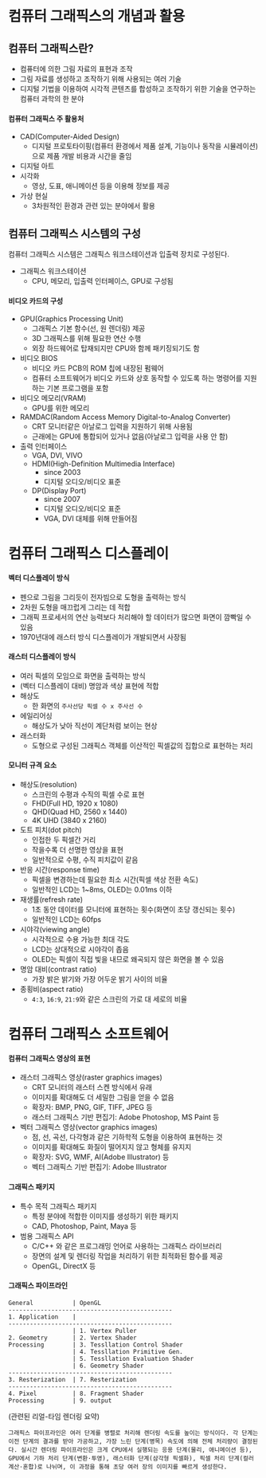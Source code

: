# 컴퓨터 그래픽스의 개념과 활용

## 컴퓨터 그래픽스란?

- 컴퓨터에 의한 그림 자료의 표현과 조작
- 그림 자료를 생성하고 조작하기 위해 사용되는 여러 기술
- 디지털 기법을 이용하여 시각적 콘텐츠를 합성하고 조작하기 위한 기술을 연구하는 컴퓨터 과학의 한 분야

#### 컴퓨터 그래픽스 주 활용처

- CAD(Computer-Aided Design)
  - 디지털 프로토타이핑(컴퓨터 환경에서 제품 설계, 기능이나 동작을 시뮬레이션)으로 제품 개발 비용과 시간을 줄임
- 디지털 아트
- 시각화
  - 영상, 도표, 애니메이션 등을 이용해 정보를 제공
- 가상 현실
  - 3차원적인 환경과 관련 있는 분야에서 활용

## 컴퓨터 그래픽스 시스템의 구성

컴퓨터 그래픽스 시스템은 그래픽스 워크스테이션과 입출력 장치로 구성된다.

- 그래픽스 워크스테이션
  - CPU, 메모리, 입출력 인터페이스, GPU로 구성됨

#### 비디오 카드의 구성

- GPU(Graphics Processing Unit)
  - 그래픽스 기본 함수(선, 원 렌더링) 제공
  - 3D 그래픽스를 위해 필요한 연산 수행
  - 외장 하드웨어로 탑재되지만 CPU와 함께 패키징되기도 함
- 비디오 BIOS
  - 비디오 카드 PCB의 ROM 칩에 내장된 펌웨어
  - 컴퓨터 소프트웨어가 비디오 카드와 상호 동작할 수 있도록 하는 명령어를 지원하는 기본 프로그램을 포함
- 비디오 메모리(VRAM)
  - GPU를 위한 메모리
- RAMDAC(Random Access Memory Digital-to-Analog Converter)
  - CRT 모니터같은 아날로그 입력을 지원하기 위해 사용됨
  - 근래에는 GPU에 통합되어 있거나 없음(아날로그 입력을 사용 안 함)
- 출력 인터페이스
  - VGA, DVI, VIVO
  - HDMI(High-Definition Multimedia Interface)
    - since 2003
    - 디지털 오디오/비디오 표준
  - DP(Display Port)
    - since 2007
    - 디지털 오디오/비디오 표준
    - VGA, DVI 대체를 위해 만들어짐

# 컴퓨터 그래픽스 디스플레이

#### 벡터 디스플레이 방식

- 펜으로 그림을 그리듯이 전자빔으로 도형을 출력하는 방식
- 2차원 도형을 매끄럽게 그리는 데 적합
- 그래픽 프로세서의 연산 능력보다 처리해야 할 데이터가 많으면 화면이 깜빡일 수 있음
- 1970년대에 래스터 방식 디스플레이가 개발되면서 사장됨

#### 래스터 디스플레이 방식

- 여러 픽셀의 모임으로 화면을 출력하는 방식
- (벡터 디스플레이 대비) 명암과 색상 표현에 적합
- 해상도
  - 한 화면의 `주사선당 픽셀 수 x 주사선 수`
- 에일리어싱
  - 해상도가 낮아 직선이 계단처럼 보이는 현상
- 래스터화
  - 도형으로 구성된 그래픽스 객체를 이산적인 픽셀값의 집합으로 표현하는 처리

#### 모니터 규격 요소

- 해상도(resolution)
  - 스크린의 수평과 수직의 픽셀 수로 표현
  - FHD(Full HD, 1920 x 1080)
  - QHD(Quad HD, 2560 x 1440)
  - 4K UHD (3840 x 2160)
- 도트 피치(dot pitch)
  - 인접한 두 픽셀간 거리
  - 작을수록 더 선명한 영상을 표현
  - 일반적으로 수평, 수직 피치값이 같음
- 반응 시간(response time)
  - 픽셀을 변경하는데 필요한 최소 시간(픽셀 색상 전환 속도)
  - 일반적인 LCD는 1~8ms, OLED는 0.01ms 이하
- 재생률(refresh rate)
  - 1초 동안 데이터를 모니터에 표현하는 횟수(화면이 초당 갱신되는 횟수)
  - 일반적인 LCD는 60fps
- 시야각(viewing angle)
  - 시각적으로 수용 가능한 최대 각도
  - LCD는 상대적으로 시야각이 좁음
  - OLED는 픽셀이 직접 빛을 내므로 왜곡되지 않은 화면을 볼 수 있음
- 명암 대비(contrast ratio)
  - 가장 밝은 밝기와 가장 어두운 밝기 사이의 비율
- 종횡비(aspect ratio)
  - `4:3`, `16:9`, `21:9`와 같은 스크린의 가로 대 세로의 비율

# 컴퓨터 그래픽스 소프트웨어

#### 컴퓨터 그래픽스 영상의 표현

- 래스터 그래픽스 영상(raster graphics images)
  - CRT 모니터의 래스터 스켄 방식에서 유래
  - 이미지를 확대해도 더 세밀한 그림을 얻을 수 없음
  - 확장자: BMP, PNG, GIF, TIFF, JPEG 등
  - 래스터 그래픽스 기반 편집기: Adobe Photoshop, MS Paint 등
- 벡터 그래픽스 영상(vector graphics images)
  - 점, 선, 곡선, 다각형과 같은 기하학적 도형을 이용하여 표현하는 것
  - 이미지를 확대해도 화질이 떨어지지 않고 형체를 유지지
  - 확장자: SVG, WMF, AI(Adobe Illustrator) 등
  - 벡터 그래픽스 기반 편집기: Adobe Illustrator

#### 그래픽스 패키지

- 특수 목적 그래픽스 패키지
  - 특정 분야에 적합한 이미지를 생성하기 위한 패키지
  - CAD, Photoshop, Paint, Maya 등
- 범용 그래픽스 API
  - C/C++ 와 같은 프로그래밍 언어로 사용하는 그래픽스 라이브러리
  - 장면의 설계 및 렌더링 작업을 처리하기 위한 최적화된 함수를 제공
  - OpenGL, DirectX 등

#### 그래픽스 파이프라인

```
General           | OpenGL
----------------------------------------------
1. Application    |
----------------------------------------------
                  | 1. Vertex Puller
2. Geometry       | 2. Vertex Shader
Processing        | 3. Tessllation Control Shader
                  | 4. Tessllation Primitive Gen.
                  | 5. Tessllation Evaluation Shader
                  | 6. Geometry Shader
----------------------------------------------
3. Resterization  | 7. Resterization
----------------------------------------------
4. Pixel          | 8. Fragment Shader
Processing        | 9. output
```

(관련된 리얼-타임 렌더링 요약)
```
그래픽스 파이프라인은 여러 단계를 병렬로 처리해 렌더링 속도를 높이는 방식이다. 각 단계는 이전 단계의 결과를 받아 가공하고, 가장 느린 단계(병목) 속도에 의해 전체 처리량이 결정된다. 실시간 렌더링 파이프라인은 크게 CPU에서 실행되는 응용 단계(물리, 애니메이션 등), GPU에서 기하 처리 단계(변환·투영), 래스터화 단계(삼각형 픽셀화), 픽셀 처리 단계(컬러 계산·혼합)로 나뉘며, 이 과정을 통해 초당 여러 장의 이미지를 빠르게 생성한다.
```
